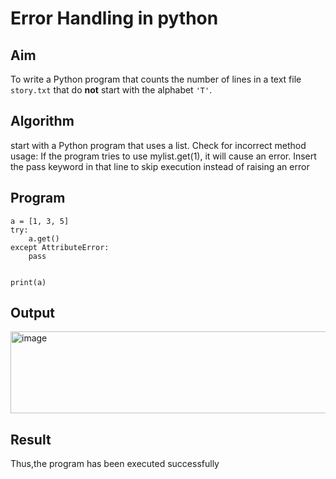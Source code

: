 # Error Handling in python

##  Aim
To write a Python program that counts the number of lines in a text file `story.txt` that do **not** start with the alphabet `'T'`.

##  Algorithm
start with a Python program that uses a list.
Check for incorrect method usage:
If the program tries to use mylist.get(1), it will cause an error.
Insert the pass keyword in that line to skip execution instead of raising an error

##  Program
```
a = [1, 3, 5]
try:
    a.get()
except AttributeError:
    pass


print(a)
```
## Output
<img width="514" height="131" alt="image" src="https://github.com/user-attachments/assets/33a17460-b327-4e7e-be75-966d5716afcb" />

## Result
Thus,the program has been executed successfully
